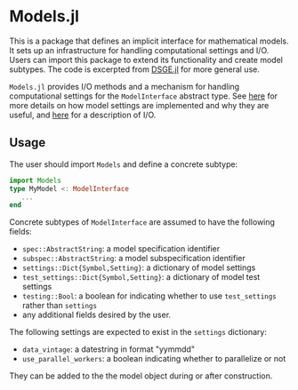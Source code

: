 # Models.jl

This is a package that defines an implicit interface for mathematical
models. It sets up an infrastructure for handling computational
settings and I/O. Users can import this package to extend its
functionality and create model subtypes. The code is excerpted
from [DSGE.jl](https://github.com/FRBNY-DSGE/DSGE.jl) for more general
use.

`Models.jl` provides I/O methods and a mechanism for handling
computational settings for the `ModelInterface` abstract type.
See
[here](http://frbny-dsge.github.io/DSGE.jl/latest/implementation_details.html#Model-Settings-1) for
more details on how model settings are implemented and why they are
useful,
and
[here](http://frbny-dsge.github.io/DSGE.jl/latest/running_existing_model.html#Input/Output-Directory-Structure-1) for
a description of I/O.

## Usage

The user should import `Models` and define a concrete subtype:

```julia
import Models
type MyModel <: ModelInterface
   ...
end
```

Concrete subtypes of `ModelInterface` are assumed to have the following fields:

- `spec::AbstractString`: a model specification identifier
- `subspec::AbstractString`: a model subspecification identifier
- `settings::Dict{Symbol,Setting}`: a dictionary of model settings
- `test_settings::Dict{Symbol,Setting}`: a dictionary of model test settings
- `testing::Bool`: a boolean for indicating whether to use `test_settings` rather than `settings`
- any additional fields desired by the user.


The following settings are expected to exist in the `settings` dictionary:

- `data_vintage`: a datestring in format "yymmdd"
- `use_parallel_workers`: a boolean indicating whether to parallelize or not

They can be added to the the model object during or after construction.

